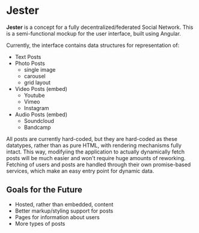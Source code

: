 # Jester

**Jester** is a concept for a fully decentralized/federated Social Network.
This is a semi-functional mockup for the user interface, built using Angular.

Currently, the interface contains data structures for representation of:

+ Text Posts
+ Photo Posts
    + single image
    + carousel
    + grid layout
+ Video Posts (embed)
    + Youtube
    + Vimeo
    + Instagram
+ Audio Posts (embed)
    + Soundcloud
    + Bandcamp

All posts are currently hard-coded, but they are hard-coded as these datatypes,
rather than as pure HTML, with rendering mechanisms fully intact. This way,
modifyiing the application to actually dynamically fetch posts will be much
easier and won't require huge amounts of reworking. Fetching of users and posts
are handled through their own promise-based services, which make an easy entry 
point for dynamic data.

## Goals for the Future

+ Hosted, rather than embedded, content
+ Better markup/styling support for posts
+ Pages for information about users
+ More types of posts
